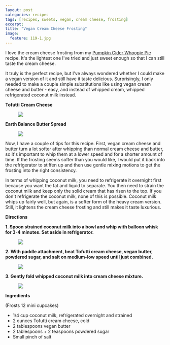 ```yaml
---
layout: post
categories: recipes
tags: [recipes, sweets, vegan, cream cheese, frosting]
excerpt: 
title: "Vegan Cream Cheese Frosting"
image:
  feature: 119-1.jpg
---
```


I love the cream cheese frosting from my [Pumpkin Cider Whoopie Pie](http://www.eastmeetskitchen.com/recipes/pumpkin-cider-whoopie-pie.html) recipe.  It's the lightest one I've tried and just sweet enough so that I can still taste the cream cheese.  

It truly is the perfect recipe, but I've always wondered whether I could make a vegan version of it and still have it taste delicious.  Surprisingly, I only needed to make a couple simple substitutions like using vegan cream cheese and butter - easy, and instead of whipped cream, whipped refrigerated coconut milk instead.

__Tofutti Cream Cheese__

<figure> <img src='/images/119-2.jpg'> </figure>


__Earth Balance Butter Spread__

<figure> <img src='/images/119-3.jpg'> </figure>

Now, I have a couple of tips for this recipe.  First, vegan cream cheese and butter turn a lot softer after whipping than normal cream cheese and butter, so it's important to whip them at a lower speed and for a shorter amount of time.  If the frosting seems softer than you would like, I would put it back into the refrigerator to stiffen up and then use gentle mixing motions to get the frosting into the right consistency.

In terms of whipping coconut milk, you need to refrigerate it overnight first because you want the fat and liquid to separate.  You then need to strain the coconut milk and keep only the solid cream that has risen to the top.  If you don't refrigerate the coconut milk, none of this is possible.  Coconut milk whips up fairly well, but again, is a softer form of the heavy cream version.  Still, it lightens the cream cheese frosting and still makes it taste luxurious.



__Directions__

__1. Spoon strained coconut milk into a bowl and whip with balloon whisk for 3-4 minutes.  Set aside in refrigerator.__  
<figure> <img src='/images/119-5.jpg'> </figure>

__2. With paddle attachment, beat Tofutti cream cheese, vegan butter, powdered sugar, and salt on medium-low speed until just combined.__  

<figure> <img src='/images/119-4.jpg'> </figure>

__3. Gently fold whipped coconut milk into cream cheese mixture.__  

<figure> <img src='/images/119-6.jpg'> </figure>
<section class='recipe'>
<p><strong>Ingredients</strong></p>

<p>(Frosts 12 mini cupcakes)</p>

<ul><li>1/4 cup coconut milk, refrigerated overnight and strained</li><li>2 ounces Tofutti cream cheese, cold</li><li>2 tablespoons vegan butter</li><li>2 tablespoons + 2 teaspoons powdered sugar</li><li>Small pinch of salt</li></ul></section>